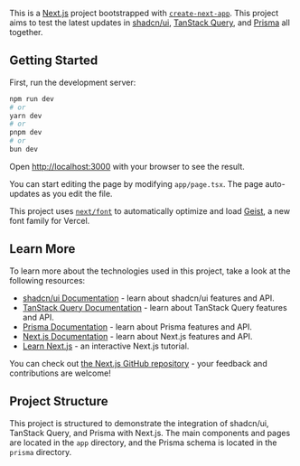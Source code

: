 This is a [Next.js](https://nextjs.org) project bootstrapped with [`create-next-app`](https://nextjs.org/docs/app/api-reference/cli/create-next-app). This project aims to test the latest updates in [shadcn/ui](https://shadcn.dev), [TanStack Query](https://tanstack.com/query/latest), and [Prisma](https://www.prisma.io) all together.

## Getting Started

First, run the development server:

```bash
npm run dev
# or
yarn dev
# or
pnpm dev
# or
bun dev
```

Open [http://localhost:3000](http://localhost:3000) with your browser to see the result.

You can start editing the page by modifying `app/page.tsx`. The page auto-updates as you edit the file.

This project uses [`next/font`](https://nextjs.org/docs/app/building-your-application/optimizing/fonts) to automatically optimize and load [Geist](https://vercel.com/font), a new font family for Vercel.

## Learn More

To learn more about the technologies used in this project, take a look at the following resources:

- [shadcn/ui Documentation](https://shadcn.dev/docs) - learn about shadcn/ui features and API.
- [TanStack Query Documentation](https://tanstack.com/query/latest/docs) - learn about TanStack Query features and API.
- [Prisma Documentation](https://www.prisma.io/docs) - learn about Prisma features and API.
- [Next.js Documentation](https://nextjs.org/docs) - learn about Next.js features and API.
- [Learn Next.js](https://nextjs.org/learn) - an interactive Next.js tutorial.

You can check out [the Next.js GitHub repository](https://github.com/vercel/next.js) - your feedback and contributions are welcome!


## Project Structure

This project is structured to demonstrate the integration of shadcn/ui, TanStack Query, and Prisma with Next.js. The main components and pages are located in the `app` directory, and the Prisma schema is located in the `prisma` directory.

